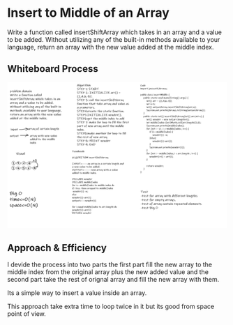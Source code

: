 # Insert to Middle of an Array
<!-- Description of the challenge -->
Write a function called insertShiftArray which takes in an array and a value to be added. Without utilizing any of the built-in methods available to your language, return an array with the new value added at the middle index.

## Whiteboard Process
<!-- Embedded whiteboard image -->
![codeChalenge2](img/insertShiftArray.png)

## Approach & Efficiency
<!-- What approach did you take? Discuss Why. What is the Big O space/time for this approach? -->
I devide the process into two parts the first part fill the new array to the middle index from the original array plus the new added value and the second part take the rest of orignal array and fill the new array with them.

Its a simple way to insert a value inside an array.

This approach take extra time to loop twice in it but its good from space point of view.